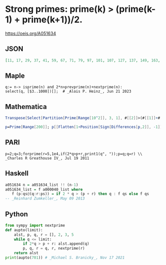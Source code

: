 # Strong primes: prime\(k\) \> \(prime\(k\-1\) \+ prime\(k\+1\)\)/2\.
https://oeis.org/A051634
## JSON
```JSON
[11, 17, 29, 37, 41, 59, 67, 71, 79, 97, 101, 107, 127, 137, 149, 163, 179, 191, 197, 223, 227, 239, 251, 269, 277, 281, 307, 311, 331, 347, 367, 379, 397, 419, 431, 439, 457, 461, 479, 487, 499, 521, 541, 557, 569, 587, 599, 613, 617, 631, 641, 659, 673, 701]
```
## Maple
```Maple
q:= n-> isprime(n) and 2*n>prevprime(n)+nextprime(n):
select(q, [$3..1000])[];  # _Alois P. Heinz_, Jun 21 2023
```
## Mathematica
```Mathematica
Transpose[Select[Partition[Prime[Range[10^2]], 3, 1], #[[2]]>(#[[1]]+#[[3]])/2 &]][[2]] (* _Vladimir Joseph Stephan Orlovsky_, May 01 2008 *)
```
```Mathematica
p=Prime[Range[200]]; p[[Flatten[1+Position[Sign[Differences[p,2]], -1]]]]
```
## PARI
```PARI
p=2;q=3;forprime(r=5,1e4,if(2*q>p+r,print1(q", "));p=q;q=r) \\ _Charles R Greathouse IV_, Jul 19 2011
```
## Haskell
```Haskell
a051634 n = a051634_list !! (n-1)
a051634_list = f a000040_list where
   f (p:qs@(q:r:ps)) = if 2 * q > (p + r) then q : f qs else f qs
-- _Reinhard Zumkeller_, May 09 2013
```
## Python
```Python
from sympy import nextprime
def aupto(limit):
    alst, p, q, r = [], 2, 3, 5
    while q <= limit:
        if 2*q > p + r: alst.append(q)
        p, q, r = q, r, nextprime(r)
    return alst
print(aupto(701)) # _Michael S. Branicky_, Nov 17 2021
```
